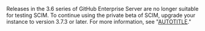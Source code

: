 Releases in the 3.6 series of GitHub Enterprise Server are no longer suitable for testing SCIM. To continue using the private beta of SCIM, upgrade your instance to version 3.7.3 or later. For more information, see "[AUTOTITLE](/admin/upgrading-your-instance/preparing-to-upgrade/overview-of-the-upgrade-process)."
